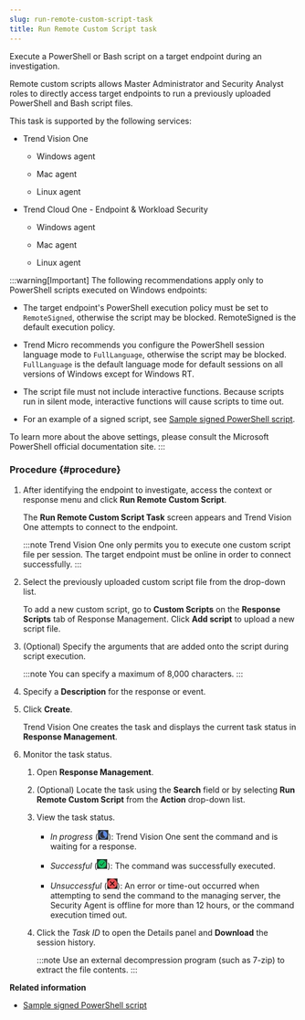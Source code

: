 ```yaml
---
slug: run-remote-custom-script-task
title: Run Remote Custom Script task
---
```


Execute a PowerShell or Bash script on a target endpoint during an investigation.

Remote custom scripts allows Master Administrator and Security Analyst roles to directly access target endpoints to run a previously uploaded PowerShell and Bash script files.

This task is supported by the following services:

- Trend Vision One

  - Windows agent

  - Mac agent

  - Linux agent

- Trend Cloud One - Endpoint & Workload Security

  - Windows agent

  - Mac agent

  - Linux agent

:::warning[Important]
The following recommendations apply only to PowerShell scripts executed on Windows endpoints:

- The target endpoint's PowerShell execution policy must be set to `RemoteSigned`, otherwise the script may be blocked. RemoteSigned is the default execution policy.

- Trend Micro recommends you configure the PowerShell session language mode to `FullLanguage`, otherwise the script may be blocked. `FullLanguage` is the default language mode for default sessions on all versions of Windows except for Windows RT.

- The script file must not include interactive functions. Because scripts run in silent mode, interactive functions will cause scripts to time out.

- For an example of a signed script, see [Sample signed PowerShell script](sample-signed-powershell-script.md).

To learn more about the above settings, please consult the Microsoft PowerShell official documentation site.
:::

### Procedure {#procedure}

1.  After identifying the endpoint to investigate, access the context or response menu and click **Run Remote Custom Script**.

    The **Run Remote Custom Script Task** screen appears and Trend Vision One attempts to connect to the endpoint.

    :::note
    Trend Vision One only permits you to execute one custom script file per session. The target endpoint must be online in order to connect successfully.
    :::

2.  Select the previously uploaded custom script file from the drop-down list.

    To add a new custom script, go to **Custom Scripts** on the **Response Scripts** tab of Response Management. Click **Add script** to upload a new script file.

3.  (Optional) Specify the arguments that are added onto the script during script execution.

    :::note
    You can specify a maximum of 8,000 characters.
    :::

4.  Specify a **Description** for the response or event.

5.  Click **Create**.

    Trend Vision One creates the task and displays the current task status in **Response Management**.

6.  Monitor the task status.

    1.  Open **Response Management**.

    2.  (Optional) Locate the task using the **Search** field or by selecting **Run Remote Custom Script** from the **Action** drop-down list.

    3.  View the task status.

        - *In progress* (![](/images/in_progress=GUID-A55897DB-3DEA-4F5C-B7F9-70B3D7FB9EDE=1=en-us=Low.webp)): Trend Vision One sent the command and is waiting for a response.

        - *Successful* (![](/images/successful=GUID-1E31AD86-DE2E-48B5-85F7-7C78A3E8BB11=1=en-us=Low.webp)): The command was successfully executed.

        - *Unsuccessful* (![](/images/error=5cc21722-7ceb-480c-b9c2-a47d420cf1cc.webp)): An error or time-out occurred when attempting to send the command to the managing server, the Security Agent is offline for more than 12 hours, or the command execution timed out.

    4.  Click the *Task ID* to open the Details panel and **Download** the session history.

        :::note
        Use an external decompression program (such as 7-zip) to extract the file contents.
        :::

**Related information**

- [Sample signed PowerShell script](sample-signed-powershell-script.md "Refer to the following sample signed PowerShell script for the Run Remote Custom Script response action.")
